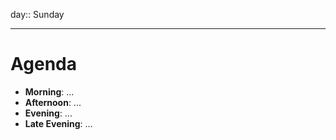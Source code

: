 day:: Sunday

---

# Agenda

- **Morning**: ...
- **Afternoon**: ...
- **Evening**: ...
- **Late Evening**: ...
